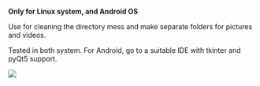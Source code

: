 **Only for Linux system, and Android OS**

Use for cleaning the directory mess and make separate folders for pictures and videos.

Tested in both system. 
For Android, go to a suitable IDE with tkinter and pyQt5 support.

[![](https://img.shields.io/badge/Black-Blue-blue.svg)]()
